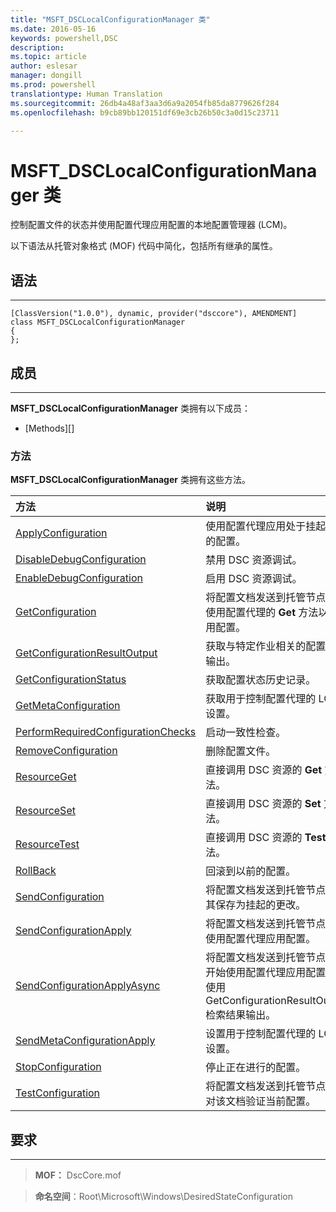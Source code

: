 ```yaml
---
title: "MSFT_DSCLocalConfigurationManager 类"
ms.date: 2016-05-16
keywords: powershell,DSC
description: 
ms.topic: article
author: eslesar
manager: dongill
ms.prod: powershell
translationtype: Human Translation
ms.sourcegitcommit: 26db4a48af3aa3d6a9a2054fb85da8779626f284
ms.openlocfilehash: b9cb89bb120151df69e3cb26b50c3a0d15c23711

---
```


# MSFT_DSCLocalConfigurationManager 类

控制配置文件的状态并使用配置代理应用配置的本地配置管理器 (LCM)。

以下语法从托管对象格式 (MOF) 代码中简化，包括所有继承的属性。

## 语法
------

``` syntax
[ClassVersion("1.0.0"), dynamic, provider("dsccore"), AMENDMENT]
class MSFT_DSCLocalConfigurationManager
{
};
```

## 成员
-------

**MSFT_DSCLocalConfigurationManager** 类拥有以下成员：

-   [Methods][]

### 方法

**MSFT_DSCLocalConfigurationManager** 类拥有这些方法。

|方法 |说明 |
|:--- |:---|
| [ApplyConfiguration](msft-dsclocalconfigurationmanager-applyconfiguration.md)| 使用配置代理应用处于挂起状态的配置。| 
| [DisableDebugConfiguration](msft-dsclocalconfigurationmanager-disabledebugconfiguration.md)| 禁用 DSC 资源调试。| 
| [EnableDebugConfiguration](msft-dsclocalconfigurationmanager-enabledebugconfiguration.md)| 启用 DSC 资源调试。| 
| [GetConfiguration](msft-dsclocalconfigurationmanager-getconfiguration.md)| 将配置文档发送到托管节点，并使用配置代理的 **Get** 方法以应用配置。| 
| [GetConfigurationResultOutput](msft-dsclocalconfigurationmanager-getconfigurationresultoutput.md)| 获取与特定作业相关的配置代理输出。| 
| [GetConfigurationStatus](msft-dsclocalconfigurationmanager-getconfigurationstatus.md)| 获取配置状态历史记录。| 
| [GetMetaConfiguration](msft-dsclocalconfigurationmanager-getmetaconfiguration.md)| 获取用于控制配置代理的 LCM 设置。| 
| [PerformRequiredConfigurationChecks](msft-dsclocalconfigurationmanager-performrequiredconfigurationchecks.md)| 启动一致性检查。| 
| [RemoveConfiguration](msft-dsclocalconfigurationmanager-removeconfiguration.md)| 删除配置文件。| 
| [ResourceGet](msft-dsclocalconfigurationmanager-resourceget.md)| 直接调用 DSC 资源的 **Get** 方法。| 
| [ResourceSet](msft-dsclocalconfigurationmanager-resourceset.md)| 直接调用 DSC 资源的 **Set** 方法。| 
| [ResourceTest](msft-dsclocalconfigurationmanager-resourcetest.md)| 直接调用 DSC 资源的 **Test** 方法。| 
| [RollBack](msft-dsclocalconfigurationmanager-rollback.md)| 回滚到以前的配置。| 
| [SendConfiguration](msft-dsclocalconfigurationmanager-sendconfiguration.md)| 将配置文档发送到托管节点并将其保存为挂起的更改。| 
| [SendConfigurationApply](msft-dsclocalconfigurationmanager-sendconfigurationapply.md)| 将配置文档发送到托管节点，并使用配置代理应用配置。| 
| [SendConfigurationApplyAsync](msft-dsclocalconfigurationmanager-sendconfigurationapplyasync.md)| 将配置文档发送到托管节点，并开始使用配置代理应用配置。 使用 GetConfigurationResultOutput 检索结果输出。| 
| [SendMetaConfigurationApply](msft-dsclocalconfigurationmanager-sendmetaconfigurationapply.md)| 设置用于控制配置代理的 LCM 设置。| 
| [StopConfiguration](msft-dsclocalconfigurationmanager-stopconfiguration.md)| 停止正在进行的配置。| 
| [TestConfiguration](msft-dsclocalconfigurationmanager-testconfiguration.md)| 将配置文档发送到托管节点并针对该文档验证当前配置。| 



 

## 要求
------------
>**MOF：** DscCore.mof

>**命名空间**：Root\Microsoft\Windows\DesiredStateConfiguration



 

 






<!--HONumber=Aug16_HO3-->


